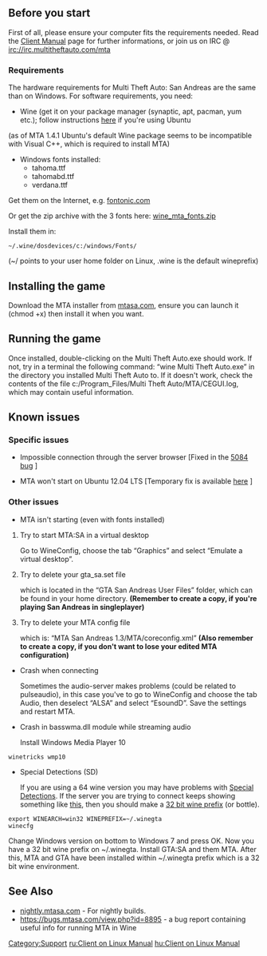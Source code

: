 Before you start
----------------

First of all, please ensure your computer fits the requirements needed. Read the [Client Manual](/Client_Manual.md "wikilink") page for further informations, or join us on IRC @ <irc://irc.multitheftauto.com/mta>

### Requirements

The hardware requirements for Multi Theft Auto: San Andreas are the same than on Windows. For software requirements, you need:

-   Wine (get it on your package manager (synaptic, apt, pacman, yum etc.); follow instructions [here](https://www.winehq.org/download/ubuntu) if you're using Ubuntu

(as of MTA 1.4.1 Ubuntu's default Wine package seems to be incompatible with Visual C++, which is required to install MTA)

-   Windows fonts installed:
    -   tahoma.ttf
    -   tahomabd.ttf
    -   verdana.ttf

Get them on the Internet, e.g. [fontonic.com](http://fontonic.com/)

Or get the zip archive with the 3 fonts here: [wine\_mta\_fonts.zip](http://www.4shared.com/zip/IsErUbQAba/wine_mta_fonts.html)

Install them in:

    ~/.wine/dosdevices/c:/windows/Fonts/

(~/ points to your user home folder on Linux, .wine is the default wineprefix)

Installing the game
-------------------

Download the MTA installer from [mtasa.com](http://www.mtasa.com), ensure you can launch it (chmod +x) then install it when you want.

Running the game
----------------

Once installed, double-clicking on the Multi Theft Auto.exe should work. If not, try in a terminal the following command: “wine Multi Theft Auto.exe” in the directory you installed Multi Theft Auto to. If it doesn't work, check the contents of the file c:/Program\_Files/Multi Theft Auto/MTA/CEGUI.log, which may contain useful information.

Known issues
------------

### Specific issues

-   Impossible connection through the server browser \[Fixed in the [5084 bug](http://bugs.mtasa.com/view.php?id=5084) \]

<!-- -->

-   MTA won't start on Ubuntu 12.04 LTS \[Temporary fix is available [here](http://forum.mtasa.com/viewtopic.php?p=434011#p434011) \]

### Other issues

-   MTA isn't starting (even with fonts installed)

1.  Try to start MTA:SA in a virtual desktop
      
    Go to WineConfig, choose the tab “Graphics” and select “Emulate a virtual desktop”.

2.  Try to delete your gta\_sa.set file
      
    which is located in the “GTA San Andreas User Files” folder, which can be found in your home directory.
    **(Remember to create a copy, if you're playing San Andreas in singleplayer)**

3.  Try to delete your MTA config file
      
    which is: “MTA San Andreas 1.3/MTA/coreconfig.xml”
    **(Also remember to create a copy, if you don't want to lose your edited MTA configuration)**

-   Crash when connecting
      
    Sometimes the audio-server makes problems (could be related to pulseaudio), in this case you've to go to WineConfig and choose the tab Audio, then deselect “ALSA” and select “EsoundD”. Save the settings and restart MTA.

-   Crash in basswma.dll module while streaming audio
      
    Install Windows Media Player 10

<!-- -->

    winetricks wmp10

-   Special Detections (SD)
      
    If you are using a 64 wine version you may have problems with [Special Detections](http://wiki.multitheftauto.com/wiki/Anti-cheat_guide#.3Cenablesd.3E.3C.2Fenablesd.3E). If the server you are trying to connect keeps showing something like [this](http://i.imgur.com/33T8a82.jpg), then you should make a [32 bit wine prefix](http://wiki.archlinux.org/index.php/Wine#Using_WINEARCH) (or bottle).

<!-- -->

    export WINEARCH=win32 WINEPREFIX=~/.winegta
    winecfg

Change Windows version on bottom to Windows 7 and press OK. Now you have a 32 bit wine prefix on ~/.winegta. Install GTA:SA and them MTA. After this, MTA and GTA have been installed within ~/.winegta prefix which is a 32 bit wine environment.

See Also
--------

-   [nightly.mtasa.com](http://nightly.mtasa.com/) - For nightly builds.
-   <https://bugs.mtasa.com/view.php?id=8895> - a bug report containing useful info for running MTA in Wine

[Category:Support](/Category:Support.md "wikilink") [ru:Client on Linux Manual](/ru:Client_on_Linux_Manual.md "wikilink") [hu:Client on Linux Manual](/hu:Client_on_Linux_Manual.md "wikilink")
